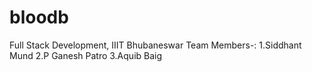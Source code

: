 # bloodb
Full Stack Development, IIIT Bhubaneswar
Team Members-:
1.Siddhant Mund
2.P Ganesh Patro
3.Aquib Baig

